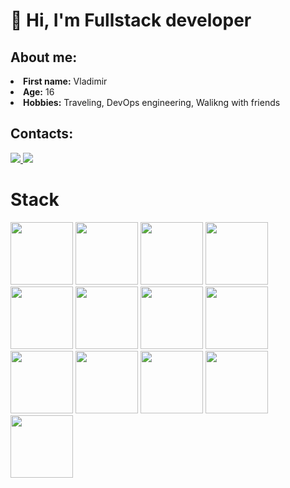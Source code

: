 <h1>👋 Hi, I'm Fullstack developer </h1>
<h2>About me:</h2>
<li>
  <b>First name:</b> Vladimir</li>
<li>
  <b>Age:</b> 16</li>
<li>
  <b>Hobbies:</b> Traveling, DevOps engineering, Walikng with friends
</li>

<h2>Contacts:</h2>
<a href="https://telegram.me/volxdya" target="_blank">
	<img src="https://img.shields.io/badge/volxdya-2CA5E0?style=for-the-badge&logo=telegram&logoColor=white"/>
</a>
<a href="https://discord.com/users/1048235984749330504" target="_blank">
	<img src="https://img.shields.io/badge/volxdya%20-%237289DA.svg?&style=for-the-badge&logo=discord&logoColor=white"/>
</a>

<h1>Stack</h1>
<a href="https://react.dev/"><img src="https://github.com/l1agosta/l1agosta/assets/143471369/72343766-221b-44d8-93fa-0d121f8b4421" height="100" width="100" /></a>
<a href="https://redux-toolkit.js.org/"><img src="https://github.com/l1agosta/l1agosta/assets/143471369/f9f8b92c-55b4-4579-a444-5fcb4f79948b" height="100" width="100" /></a>
<a href="https://www.typescriptlang.org/"><img src="https://github.com/l1agosta/l1agosta/assets/143471369/306ff8ba-8201-4ed0-8389-68b955ca2f20" height="100" width="100" /></a>
<a href="https://vitejs.dev/"><img src="https://github.com/l1agosta/l1agosta/assets/143471369/f9155e14-0825-43b6-a8ae-f9e60ac3fa23" height="100" width="100" /></a>
<a href="https://webpack.js.org/"><img src="https://github.com/l1agosta/l1agosta/assets/143471369/402528bb-c24a-49b9-9e1a-fd2843bdc8c0" height="100" width="100" /></a>
<a href="https://sass-scss.ru/"><img src="https://github.com/l1agosta/l1agosta/assets/143471369/5d63328c-3491-4138-b135-143f14125ed7" height="100" width="100" /></a>
<a href="https://vuejs.org/"><img src="https://github.com/l1agosta/l1agosta/assets/143471369/ba17cd12-a755-4746-8cd8-57be066d3225" height="100" width="100" /></a>
<a href="https://nestjs.com/"><img src="https://github.com/l1agosta/l1agosta/assets/143471369/f290a2f9-03f7-47bc-bd5f-154e33b21c05" height="100" width="100" /></a>
<a href="https://nextjs.org/"><img src="https://github.com/l1agosta/l1agosta/assets/143471369/bffa924b-d8c1-494e-8723-071d529c66b6" height="100" width="100" /></a>
<a href="https://nodejs.org/en"><img src="https://github.com/l1agosta/l1agosta/assets/143471369/42b714a1-7f59-4be4-ad74-137a721fbd54" height="100" width="100" /></a>
<a href="https://git-scm.com/"><img src="https://github.com/l1agosta/l1agosta/assets/143471369/5cf6252c-b1d3-4109-a53b-e8fd21d7dfe8" height="100" width="100" /></a>
<a href="https://www.mongodb.com/"><img src="https://github.com/l1agosta/l1agosta/assets/143471369/224b2022-66bd-46d9-af5a-1fa71c2fc113" height="100" width="100" /></a>
<a href="https://www.postgresql.org/"><img src="https://github.com/l1agosta/l1agosta/assets/143471369/3a542448-8a3a-47b0-a064-bb7121763d92" height="100" width="100" /></a>


